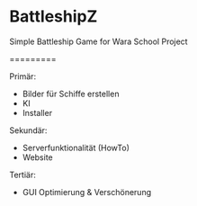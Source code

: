 # BattleshipZ
Simple Battleship Game for Wara School Project

=========

Primär:
- Bilder für Schiffe erstellen
- KI
- Installer

Sekundär:
- Serverfunktionalität (HowTo)
- Website

Tertiär:
- GUI Optimierung & Verschönerung
